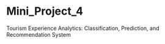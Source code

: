 # Mini_Project_4
Tourism Experience Analytics: Classification, Prediction, and Recommendation System
